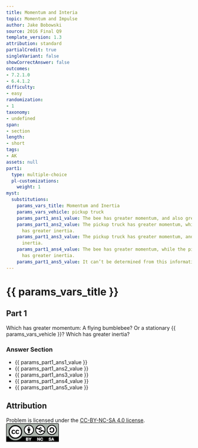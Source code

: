 ```yaml
---
title: Momentum and Interia
topic: Momentum and Impulse
author: Jake Bobowski
source: 2016 Final Q9
template_version: 1.3
attribution: standard
partialCredit: true
singleVariant: false
showCorrectAnswer: false
outcomes:
- 7.2.1.0
- 6.4.1.2
difficulty:
- easy
randomization:
- 1
taxonomy:
- undefined
span:
- section
length:
- short
tags:
- AK
assets: null
part1:
  type: multiple-choice
  pl-customizations:
    weight: 1
myst:
  substitutions:
    params_vars_title: Momentum and Inertia
    params_vars_vehicle: pickup truck
    params_part1_ans1_value: The bee has greater momentum, and also greater inertia.
    params_part1_ans2_value: The pickup truck has greater momentum, while the bee
      has greater inertia.
    params_part1_ans3_value: The pickup truck has greater momentum, and also  greater
      inertia.
    params_part1_ans4_value: The bee has greater momentum, while the pickup truck
      has greater inertia.
    params_part1_ans5_value: It can’t be determined from this information.
---
```

# {{ params_vars_title }}

## Part 1

Which has greater momentum: A flying bumblebee? Or a stationary {{ params_vars_vehicle }}? Which has greater inertia?

### Answer Section

- {{ params_part1_ans1_value }}
- {{ params_part1_ans2_value }}
- {{ params_part1_ans3_value }}
- {{ params_part1_ans4_value }}
- {{ params_part1_ans5_value }}

## Attribution

Problem is licensed under the [CC-BY-NC-SA 4.0 license](https://creativecommons.org/licenses/by-nc-sa/4.0/).<br> ![The Creative Commons 4.0 license requiring attribution-BY, non-commercial-NC, and share-alike-SA license.](https://raw.githubusercontent.com/firasm/bits/master/by-nc-sa.png)